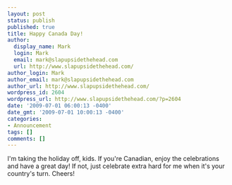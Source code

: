 ```yaml
---
layout: post
status: publish
published: true
title: Happy Canada Day!
author:
  display_name: Mark
  login: Mark
  email: mark@slapupsidethehead.com
  url: http://www.slapupsidethehead.com/
author_login: Mark
author_email: mark@slapupsidethehead.com
author_url: http://www.slapupsidethehead.com/
wordpress_id: 2604
wordpress_url: http://www.slapupsidethehead.com/?p=2604
date: '2009-07-01 06:00:13 -0400'
date_gmt: '2009-07-01 10:00:13 -0400'
categories:
- Announcement
tags: []
comments: []
---
```

I'm taking the holiday off, kids. If you're Canadian, enjoy the celebrations and have a great day! If not, just celebrate extra hard for me when it's your country's turn. Cheers!

